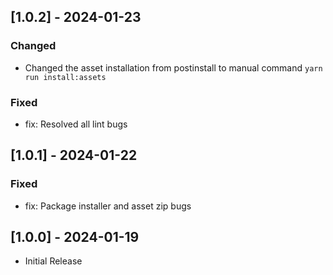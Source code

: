 ## [1.0.2] - 2024-01-23

### Changed

- Changed the asset installation from postinstall to manual command `yarn run install:assets`

### Fixed

- fix: Resolved all lint bugs

## [1.0.1] - 2024-01-22

### Fixed

- fix: Package installer and asset zip bugs

## [1.0.0] - 2024-01-19

- Initial Release
